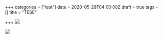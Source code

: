 +++
categories = ["test"]
date = 2020-05-28T04:00:00Z
draft = true
tags = []
title = "TESE"

+++
![](https://res.cloudinary.com/dfmbidsgr/image/upload/v1590720725/images/es.cloudinary.com/dfmbidsgr/image/upload/v1590246867/images/Screen_Shot_2020-05-23_at_11.13.21_AM_b9wkxp.png)

![](https://res.cloudinary.com/dfmbidsgr/image/upload/v1590720725/images/es.cloudinary.com/dfmbidsgr/image/upload/v1590247112/images/Screen_Shot_2020-05-23_at_11.17.59_AM_smqm5e.png)